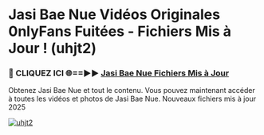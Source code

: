 # Jasi Bae Nue Vidéos Originales 0nlyFans Fuitées - Fichiers Mis à Jour ! (uhjt2)

<h3>🔴 CLIQUEZ ICI 🌐==►► <a href="https://tinyurl.com/2pmr4ezf" rel="nofollow">Jasi Bae Nue Fichiers Mis à Jour</a></h3>

Obtenez Jasi Bae Nue et tout le contenu. Vous pouvez maintenant accéder à toutes les vidéos et photos de Jasi Bae Nue. Nouveaux fichiers mis à jour 2025

[![uhjt2](https://i.imgur.com/6SNvagu.gif)](https://tinyurl.com/2pmr4ezf)

